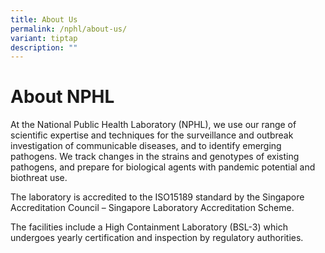 ```yaml
---
title: About Us
permalink: /nphl/about-us/
variant: tiptap
description: ""
---
```

<h1><strong>About NPHL</strong></h1>
<p>At the National Public Health Laboratory (NPHL), we use our range of scientific
expertise and techniques for the surveillance and outbreak investigation
of communicable diseases, and to identify emerging pathogens. We track
changes in the strains and genotypes of existing pathogens,&nbsp;and prepare
for biological agents with pandemic potential and biothreat use.</p>
<p>The laboratory is accredited to the ISO15189 standard by the Singapore
Accreditation Council – Singapore Laboratory Accreditation Scheme.</p>
<p>The facilities include a High Containment Laboratory (BSL-3) which undergoes
yearly certification and inspection by regulatory authorities.</p>